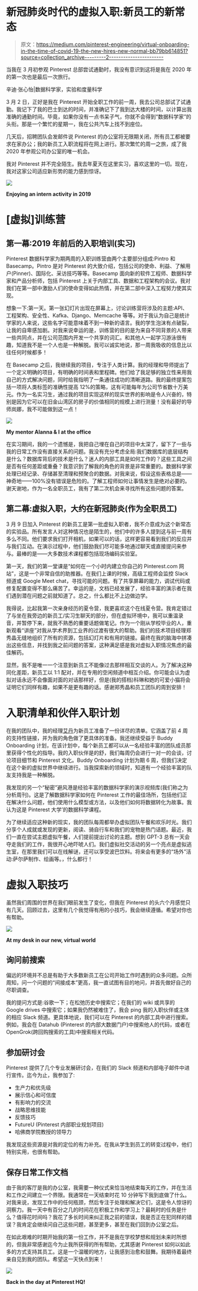 # 新冠肺炎时代的虚拟入职:新员工的新常态

> 原文：<https://medium.com/pinterest-engineering/virtual-onboarding-in-the-time-of-covid-19-the-new-hires-new-normal-bb79bb614851?source=collection_archive---------2----------------------->

当我在 3 月初参观 Pinterest 总部尝试通勤时，我没有意识到这将是我在 2020 年的第一次也是最后一次旅行。

辛迪·张心怡|数据科学家，实验和度量科学

3 月 2 日，正好是我在 Pinterest 开始全职工作的前一周，我去公司总部试了试通勤。我记下了我的巴士到达的时间，并准确记下了我到达大楼的时间，以计算出我准确的通勤时间。毕竟，如果你没有一点书呆子气，你就不会得到“数据科学家”的头衔。那是一个繁忙的星期一，我在公共汽车上找不到座位。

几天后，招聘团队会发邮件说 Pinterest 的办公室将无限期关闭，所有员工都被要求在家办公；我的新员工入职流程将在网上进行。那次繁忙的周一之旅，成了我 2020 年参观公司办公室的唯一机会。

我对 Pinterest 并不完全陌生。我去年夏天在这里实习，喜欢这里的一切。现在，我对这家公司适应新形势的能力感到惊讶。

![](img/73e67afc5b35a5a10f0a9b20b02de823.png)

**Enjoying an intern activity in 2019**

# [虚拟]训练营

## 第一幕:2019 年前后的入职培训(实习)

Pinterest 数据科学家为期两周的入职训练营由两个主要部分组成:Pintro 和 Basecamp。Pintro 是对 Pinterest 的大致介绍，包括公司的使命、利益、了解用户(Pinner)、国际化、采访技巧等等。Basecamp 面向新的软件工程师、数据科学家和产品分析师，包括 Pinterest 上关于内部工具、数据和工程架构的会议。我对我们在第一部中激励人们的使命变得如此热情，并在第二部中深入工程努力使其实现。

想象一下:第一天。第一张幻灯片出现在屏幕上，讨论训练营将涉及的主题:API、工程架构、安全性、Kafka、Django、Memcache 等等。对于我认为自己是统计学家的人来说，这些名字可能意味着不到一种新的语言。我的学生泡沫有点破裂，让我的自卑感加剧。对我来说幸运的是，训练营的目的是为来自不同背景的人带来一些共同点，并在公司范围内开发一个共享的词汇。和其他人一起学习游泳很有趣，知道我不是一个人也是一种解脱。我可以诚实地说，那一周我吸收的信息比以往任何时候都多！

在 Basecamp 之后，我继续我的项目，专注于人类计算。我的经理和导师提出了一个定义明确的项目，有明确的时间表和里程碑。他们给了我足够的独立性来用我自己的方式解决问题，同时给我指明了一条通往成功的清晰道路。我的最终提案包括一项将人类标签的准确性提高 12%的策略，这有可能每年为公司节省数十万美元。作为一名实习生，通过我的项目实现这样的现实世界的影响是令人兴奋的，特别是因为它可以在旧金山湾区的房子的价值相同的规模上进行测量！没有最好的导师岚娜，我不可能做到这一点！

![](img/b00e995fd0796345b914e4f012c9325d.png)

**My mentor Alanna & I at the office**

在实习期间，我的一个遗憾是，我把自己埋在自己的项目中太深了，留下了一些与我的日常工作没有直接关系的问题。我没有充分考虑全局:我们数据库的底层结构是什么？数据库背后的技术是什么？迷人的内部工具是如何工作的？这些工具之间是否有任何差距或重叠？我意识到了解我的角色的背景是非常重要的。数据科学家处理已经记录、存储甚至清理和预聚合的数据。对我来说，假设这些表格总是——神奇地——100%没有错误是危险的。了解工程师如何让事情发生是绝对必要的。谢天谢地，作为一名全职员工，我有了第二次机会来寻找所有这些问题的答案。

## 第二幕:虚拟入职，大约在新冠肺炎(作为全职员工)

3 月 9 日加入 Pinterest 的新员工是第一批虚拟入职者，我不介意成为这个新常态的实验品。所有发言人对这种情况也是陌生的，他们中的许多人提到这与前一周有多么不同。他们要求我们打开相机，如果可以的话，这样更容易看到我们的反应并与我们互动。在演示过程中，他们鼓励我们尽可能多地通过聊天或直接提问来参与。最棒的是——大多数技术课程都包括现场编码实验室。

第一天，我们的第一堂课是“如何在一个小时内建立你自己的 Pinterest.com 网站”，这是一个非常自信的助推器。在我们上课的时候，高级工程师会监控 Slack 频道或 Google Meet chat，寻找可能的问题。有了共享屏幕的能力，调试代码或修复配置变得不那么痛苦了。幸运的是，文档已经发展了，经验丰富的演示者在我们遇到潜在问题之前就知道了。总之，什么都比不上边做边学。

我得说，比起我第一次亲身经历的夏令营，我更喜欢这个在线夏令营。我肯定错过了与坐在我旁边的新员工/实习生聊天的部分，但在虚拟环境中，我可以重温录音，并暂停下来，就我不熟悉的重要话题做笔记。作为一个刚从学校毕业的人，重新观看“讲座”对我从学术界到工业界的过渡有很大的帮助。我们的技术项目经理郑秀晶无缝地组织了所有的资源，包括幻灯片和有用的链接。最终在我的脑海中拼凑出这些信息，并找到我之前问题的答案，这种满足感是我对虚拟入职情况焦虑的最佳解药。

显然，我不是唯一一个注意到新员工不能像过去那样相互交谈的人。为了解决这种同化差距，新员工以 1:1 配对，并在专用的空闲频道中相互介绍。你可能会认为虚拟对话永远不会像面对面的对话那样好，但是(我的搭档)科琳和她的可爱小猫将会证明它们同样有趣，如果不是更有趣的话。感谢郑秀晶和员工团队的周到安排！

# 入职清单和伙伴入职计划

在我的团队中，我的经理[艾丹](https://www.linkedin.com/in/aidancrook/)为新员工准备了一份详尽的清单。它涵盖了前 4 周的支持性链接，并为我的角色做了更具体的准备。我还继续受益于 Buddy Onboarding 计划，在该计划中，每个新员工都可以从一名经验丰富的团队成员那里获得个性化的指导。我的入职伙伴是的舒，我们每周仍会进行一对一的会谈，讨论项目细节和 Pinterest 文化。Buddy Onboarding 计划为期 6 周，但我们决定在这个新的虚拟世界中继续进行。当我探索新的领域时，知道有一个经验丰富的队友支持我是一种解脱。

我发现的另一个“秘密”避风港是经验丰富的数据科学家的演示视频库(我们称之为分析周刊)。这是了解数据科学家如何在 Pinterest 工作的最佳场所，包括他们正在解决什么问题，他们使用什么模型或方法，以及他们如何将数据转化为故事。我认为这是 Pinterest 大学’的数据科学课程。

为了继续适应这种新的现实，我的团队每周都举办虚拟团队午餐和欢乐时光。我们分享个人成就或发现的更新，阅读、骑自行车和我们的宠物是热门话题。最近，我们一直在尝试主题虚拟午餐，人们提前提出讨论的主题。想到 GPT-3 总有一天会夺走我们的工作，我很开心地吓唬人们。我们虚拟社交活动的另一个亮点是虚拟逃生室，在那里我们可以在线解谜，还可以享受波巴饮料。将来会有更多的“场外”活动:萨尔萨制作、绘画等。，什么都行！

# 虚拟入职技巧

虽然我们周围的世界在我们眼前发生了变化，但我在 Pinterest 的头六个月感觉只有几天。回顾过去，这里有几个我觉得有用的小技巧，我会继续遵循。希望对你也有帮助。

![](img/487254646fda1de12152567d3eb07a31.png)

**At my desk in our new, virtual world**

## **询问前搜索**

偏远的环境并不总是有助于大多数新员工在公司开始工作时遇到的众多问题。众所周知，问一个问题的“间接成本”更高，我一直试图有目的地问，并首先做好自己的尽职调查。

我的提问方式是:谷歌一下；在松弛历史中搜索它；在我们的 wiki 或共享的 Google drives 中搜索它；如果我仍然被难住了，我会 ping 我的入职伙伴或主体的相应 Slack 频道。更具体地说，我们可以在 Pinterest 的内部工具中进行搜索。例如，我会在 Datahub (Pinterest 的内部大数据门户)中搜索他人的代码，或者在 OpenGrok(跨回购搜索的工具)中搜索相关代码。

## **参加研讨会**

Pinterest 提供了几个专业发展研讨会，在我们的 Slack 频道和内部电子邮件中进行宣传。迄今为止，我参加了:

*   生产力和优先级
*   展示信心和可信度
*   有影响力的交流
*   战略思维技能
*   反馈技巧
*   FutureU (Pinterest 内部职业规划项目)
*   哈佛商学院教授的领导力

我发现这些资源是对我的定位的有力补充。在我从学生到员工的转变过程中，他们特别实用，也很有帮助。

## **保存日常工作文档**

由于我的客厅是我的办公室，我需要一种仪式来恰当地结束每天的工作，并在生活和工作之间建立一个界限。我通常在一天结束时花 10 分钟写下我到底做了什么。对我来说，发现工作中的任何瓶颈，然后专注于处理和解决它们，这是令人惊讶的洞察力。我一天中有百分之几的时间花在积极工作和学习上？最耗时的任务是什么？值得花时间吗？我花了多长时间来纠正我之前的错误，我是否正在犯同样的错误？我肯定会继续问自己这些问题，甚至更多，甚至在我们回到办公室之后。

在如此艰难的时期开始我的第一份工作，并不是我在学校梦想和规划未来时所想的，但我非常感谢迄今为止我所获得的所有帮助，尤其感谢 Pinterest 如何以如此多的方式支持其员工。这是一个温暖的地方，让我感到治愈和鼓舞。我期待着最终亲自见到我的团队。希望这一天快点到来！

![](img/b2e73848d8ec7fb78936a559e6c5dbe0.png)

**Back in the day at Pinterest HQ!**
